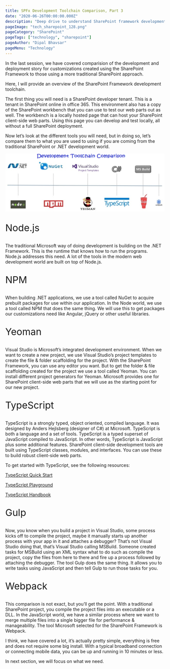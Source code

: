 ```yaml
---
title: SPFx Development Toolchain Comparison, Part 3
date: "2020-06-26T00:00:00.000Z"
description: "Deep drive to understand SharePoint framework development toolchain"
pageImage: "tech_sharepoint_128.png"
pageCategory: "SharePoint"
pageTags: ["technology", "sharepoint"]
pageAuthor: "Dipal Bhavsar"
pageMenu: "Technology"
---
```


In the last session, we have covered comparision of the development and deployment story for customizations created using the SharePoint Framework to those using a more traditional SharePoint approach.

Here, I will provide an overview of the SharePoint Framework development toolchain.

The first thing you will need is a SharePoint developer tenant. This is a tenant in SharePoint online in office 365. This environment also has a copy of the SharePoint workbench that you can use to test our web parts out as well. The workbench is a locally hosted page that can host your SharePoint client-side web parts. Using this page you can develop and test locally, all without a full SharePoint deployment.

Now let’s look at the different tools you will need, but in doing so, let’s compare them to what you are used to using if you are coming from the traditional SharePoint or .NET development world.

![Development Toolchain Comparison](./img/toolchain.png)

<p style="font-size: 30px;">Node.js</p>

The traditional Microsoft way of doing development is building on the .NET Framework. This is the runtime that knows how to run the programs.
Node.js addresses this need. A lot of the tools in the modern web development world are built on top of Node.js.

<p style="font-size: 30px;">NPM</p>

When building .NET applications, we use a tool called NuGet to acquire prebuilt packages for use within our application.
In the Node world, we use a tool called NPM that does the same thing. We will use this to get packages our customizations need like Angular, jQuery or other useful libraries.

<p style="font-size: 30px;">Yeoman</p>

Visual Studio is Microsoft’s integrated development environment. When we want to create a new project, we use Visual Studio’s project templates to create the file & folder scaffolding for the project.
With the SharePoint Framework, you can use any editor you want. But to get the folder & file scaffolding created for the project we use a tool called Yeoman. You can install different project generators for Yeoman. Microsoft provides one for SharePoint client-side web parts that we will use as the starting point for our new project.

<p style="font-size: 30px;">TypeScript</p>

TypeScript is a strongly typed, object oriented, compiled language. It was designed by Anders Hejlsberg (designer of C#) at Microsoft. TypeScript is both a language and a set of tools. TypeScript is a typed superset of JavaScript compiled to JavaScript. In other words, TypeScript is JavaScript plus some additional features.
SharePoint client-side development tools are built using TypeScript classes, modules, and interfaces. You can use these to build robust client-side web parts.

To get started with TypeScript, see the following resources:

[TypeScript Quick Start](https://www.typescriptlang.org/docs/tutorial.html)

[TypeScript Playground](https://www.typescriptlang.org/play/index.html)

[TypeScript Handbook](https://www.typescriptlang.org/docs/handbook/basic-types.html)


<p style="font-size: 30px;">Gulp</p>

Now, you know when you build a project in Visual Studio, some process kicks off to compile the project, maybe it manually starts up another process with your app in it and attaches a debugger? That’s not Visual Studio doing that, that’s Visual Studio calling MSBuild. Someone created tasks for MSBuild using an XML syntax what to do such as compile the project, copy the files from here to there and fire up a process followed by attaching the debugger.
The tool Gulp does the same thing. It allows you to write tasks using JavaScript and then tell Gulp to run those tasks for you.

<p style="font-size: 30px;">Webpack</p>

This comparison is not exact, but you’ll get the point. With a traditional SharePoint project, you compile the project files into an executable or a DLL.
In the JavaScript world, we have a similar process where we want to merge multiple files into a single bigger file for performance & manageability. The tool Microsoft selected for the SharePoint Framework is Webpack.

I think, we have covered a lot, it’s actually pretty simple, everything is free and does not require some big install. With a typical broadband connection or connecting mobile data, you can be up and running in 10 minutes or less.

In next section, we will focus on what we need.
